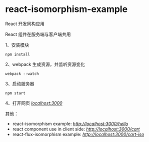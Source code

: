 # react-isomorphism-example

React 开发同构应用

React 组件在服务端与客户端共用

1、安装模块
```
npm install 
```
2、webpack 生成资源，并监听资源变化
```
webpack --watch 
```
3、启动服务器
```
npm start 
```
4、打开网页 *[localhost:3000](localhost:3000)*

其他：

- react-isomorphism example: *[http://localhost:3000/hello](http://localhost:3000/hello)*
- react component use in client side: *[http://localhost:3000/cart](http://localhost:3000/cart)*
- react-flux-isomorphism example: *[http://localhost:3000/cart-iso](http://localhost:3000/cart-iso)*
